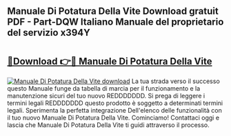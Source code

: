 ## Manuale Di Potatura Della Vite Download gratuit PDF - Part-DQW Italiano Manuale del proprietario del servizio x394Y

# <h2><a href="http://dfdnwxc.blite.top/?on=Manuale+Di+Potatura+Della+Vite">🔗Download 👉🔴 Manuale Di Potatura Della Vite</a></h2>

[![Manuale Di Potatura Della Vite download](https://i.imgur.com/lujVjoI.png)](http://dfdnwxc.blite.top/?on=Manuale+Di+Potatura+Della+Vite)
La tua strada verso il successo questo Manuale funge da tabella di marcia per il funzionamento e la manutenzione sicuri del tuo nuovo REDDDDDDD. Si prega di leggere i termini legali REDDDDDDD questo prodotto è soggetto a determinati termini legali. Sperimenta la perfetta integrazione Dell'elenco delle funzionalità con il tuo nuovo Manuale Di Potatura Della Vite. Cominciamo! Contattaci oggi e lascia che Manuale Di Potatura Della Vite ti guidi attraverso il processo.
